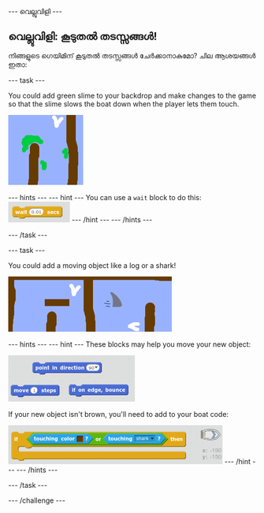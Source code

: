 \--- വെല്ലുവിളി \---

## വെല്ലുവിളി: കൂടുതൽ തടസ്സങ്ങൾ!

നിങ്ങളുടെ ഗെയിമിന് കൂടുതൽ തടസ്സങ്ങൾ ചേർക്കാനാകുമോ? ചില ആശയങ്ങൾ ഇതാ:

\--- task \---

You could add green slime to your backdrop and make changes to the game so that the slime slows the boat down when the player lets them touch.

![സ്ക്രീൻഷോട്ട്](images/boat-algae.png)

\--- hints \--- \--- hint \--- You can use a `wait` block to do this: ![screenshot](images/boat-slime-blocks.png) \--- /hint \--- \--- /hints \---

\--- /task \---

\--- task \---

You could add a moving object like a log or a shark!

![screenshot](images/boat-obstacles.png)

\--- hints \--- \--- hint \--- These blocks may help you move your new object:

![screenshot](images/boat-moving-blocks.png)

If your new object isn't brown, you'll need to add to your boat code:

![screenshot](images/boat-moving-blocks2.png) \--- /hint \--- \--- /hints \---

\--- /task \---

\--- /challenge \---